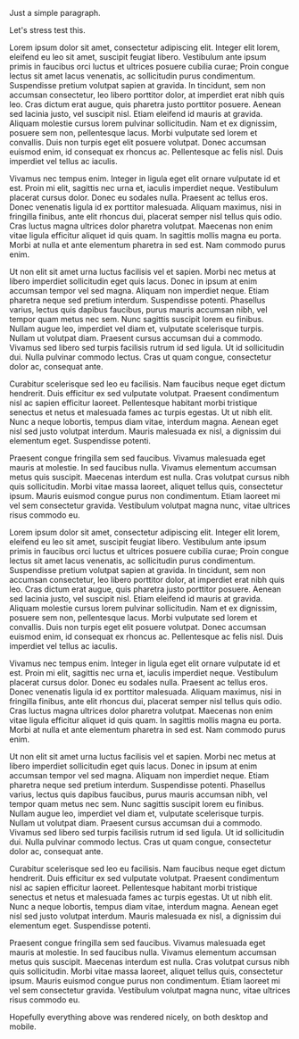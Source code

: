Just a simple paragraph.

Let's stress test this.

Lorem ipsum dolor sit amet, consectetur adipiscing elit. Integer elit lorem, eleifend eu leo sit amet, suscipit feugiat libero. Vestibulum ante ipsum primis in faucibus orci luctus et ultrices posuere cubilia curae; Proin congue lectus sit amet lacus venenatis, ac sollicitudin purus condimentum. Suspendisse pretium volutpat sapien at gravida. In tincidunt, sem non accumsan consectetur, leo libero porttitor dolor, at imperdiet erat nibh quis leo. Cras dictum erat augue, quis pharetra justo porttitor posuere. Aenean sed lacinia justo, vel suscipit nisl. Etiam eleifend id mauris at gravida. Aliquam molestie cursus lorem pulvinar sollicitudin. Nam et ex dignissim, posuere sem non, pellentesque lacus. Morbi vulputate sed lorem et convallis. Duis non turpis eget elit posuere volutpat. Donec accumsan euismod enim, id consequat ex rhoncus ac. Pellentesque ac felis nisl. Duis imperdiet vel tellus ac iaculis.

Vivamus nec tempus enim. Integer in ligula eget elit ornare vulputate id et est. Proin mi elit, sagittis nec urna et, iaculis imperdiet neque. Vestibulum placerat cursus dolor. Donec eu sodales nulla. Praesent ac tellus eros. Donec venenatis ligula id ex porttitor malesuada. Aliquam maximus, nisi in fringilla finibus, ante elit rhoncus dui, placerat semper nisl tellus quis odio. Cras luctus magna ultrices dolor pharetra volutpat. Maecenas non enim vitae ligula efficitur aliquet id quis quam. In sagittis mollis magna eu porta. Morbi at nulla et ante elementum pharetra in sed est. Nam commodo purus enim.

Ut non elit sit amet urna luctus facilisis vel et sapien. Morbi nec metus at libero imperdiet sollicitudin eget quis lacus. Donec in ipsum at enim accumsan tempor vel sed magna. Aliquam non imperdiet neque. Etiam pharetra neque sed pretium interdum. Suspendisse potenti. Phasellus varius, lectus quis dapibus faucibus, purus mauris accumsan nibh, vel tempor quam metus nec sem. Nunc sagittis suscipit lorem eu finibus. Nullam augue leo, imperdiet vel diam et, vulputate scelerisque turpis. Nullam ut volutpat diam. Praesent cursus accumsan dui a commodo. Vivamus sed libero sed turpis facilisis rutrum id sed ligula. Ut id sollicitudin dui. Nulla pulvinar commodo lectus. Cras ut quam congue, consectetur dolor ac, consequat ante.

Curabitur scelerisque sed leo eu facilisis. Nam faucibus neque eget dictum hendrerit. Duis efficitur ex sed vulputate volutpat. Praesent condimentum nisl ac sapien efficitur laoreet. Pellentesque habitant morbi tristique senectus et netus et malesuada fames ac turpis egestas. Ut ut nibh elit. Nunc a neque lobortis, tempus diam vitae, interdum magna. Aenean eget nisl sed justo volutpat interdum. Mauris malesuada ex nisl, a dignissim dui elementum eget. Suspendisse potenti.

Praesent congue fringilla sem sed faucibus. Vivamus malesuada eget mauris at molestie. In sed faucibus nulla. Vivamus elementum accumsan metus quis suscipit. Maecenas interdum est nulla. Cras volutpat cursus nibh quis sollicitudin. Morbi vitae massa laoreet, aliquet tellus quis, consectetur ipsum. Mauris euismod congue purus non condimentum. Etiam laoreet mi vel sem consectetur gravida. Vestibulum volutpat magna nunc, vitae ultrices risus commodo eu.

Lorem ipsum dolor sit amet, consectetur adipiscing elit. Integer elit lorem, eleifend eu leo sit amet, suscipit feugiat libero. Vestibulum ante ipsum primis in faucibus orci luctus et ultrices posuere cubilia curae; Proin congue lectus sit amet lacus venenatis, ac sollicitudin purus condimentum. Suspendisse pretium volutpat sapien at gravida. In tincidunt, sem non accumsan consectetur, leo libero porttitor dolor, at imperdiet erat nibh quis leo. Cras dictum erat augue, quis pharetra justo porttitor posuere. Aenean sed lacinia justo, vel suscipit nisl. Etiam eleifend id mauris at gravida. Aliquam molestie cursus lorem pulvinar sollicitudin. Nam et ex dignissim, posuere sem non, pellentesque lacus. Morbi vulputate sed lorem et convallis. Duis non turpis eget elit posuere volutpat. Donec accumsan euismod enim, id consequat ex rhoncus ac. Pellentesque ac felis nisl. Duis imperdiet vel tellus ac iaculis.

Vivamus nec tempus enim. Integer in ligula eget elit ornare vulputate id et est. Proin mi elit, sagittis nec urna et, iaculis imperdiet neque. Vestibulum placerat cursus dolor. Donec eu sodales nulla. Praesent ac tellus eros. Donec venenatis ligula id ex porttitor malesuada. Aliquam maximus, nisi in fringilla finibus, ante elit rhoncus dui, placerat semper nisl tellus quis odio. Cras luctus magna ultrices dolor pharetra volutpat. Maecenas non enim vitae ligula efficitur aliquet id quis quam. In sagittis mollis magna eu porta. Morbi at nulla et ante elementum pharetra in sed est. Nam commodo purus enim.

Ut non elit sit amet urna luctus facilisis vel et sapien. Morbi nec metus at libero imperdiet sollicitudin eget quis lacus. Donec in ipsum at enim accumsan tempor vel sed magna. Aliquam non imperdiet neque. Etiam pharetra neque sed pretium interdum. Suspendisse potenti. Phasellus varius, lectus quis dapibus faucibus, purus mauris accumsan nibh, vel tempor quam metus nec sem. Nunc sagittis suscipit lorem eu finibus. Nullam augue leo, imperdiet vel diam et, vulputate scelerisque turpis. Nullam ut volutpat diam. Praesent cursus accumsan dui a commodo. Vivamus sed libero sed turpis facilisis rutrum id sed ligula. Ut id sollicitudin dui. Nulla pulvinar commodo lectus. Cras ut quam congue, consectetur dolor ac, consequat ante.

Curabitur scelerisque sed leo eu facilisis. Nam faucibus neque eget dictum hendrerit. Duis efficitur ex sed vulputate volutpat. Praesent condimentum nisl ac sapien efficitur laoreet. Pellentesque habitant morbi tristique senectus et netus et malesuada fames ac turpis egestas. Ut ut nibh elit. Nunc a neque lobortis, tempus diam vitae, interdum magna. Aenean eget nisl sed justo volutpat interdum. Mauris malesuada ex nisl, a dignissim dui elementum eget. Suspendisse potenti.

Praesent congue fringilla sem sed faucibus. Vivamus malesuada eget mauris at molestie. In sed faucibus nulla. Vivamus elementum accumsan metus quis suscipit. Maecenas interdum est nulla. Cras volutpat cursus nibh quis sollicitudin. Morbi vitae massa laoreet, aliquet tellus quis, consectetur ipsum. Mauris euismod congue purus non condimentum. Etiam laoreet mi vel sem consectetur gravida. Vestibulum volutpat magna nunc, vitae ultrices risus commodo eu.

Hopefully everything above was rendered nicely, on both desktop and mobile.
